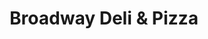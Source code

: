 ---
title: "Broadway Deli & Pizza"
url: /west-memphis/broadway-deli-and-pizza/
shop: convenience
---